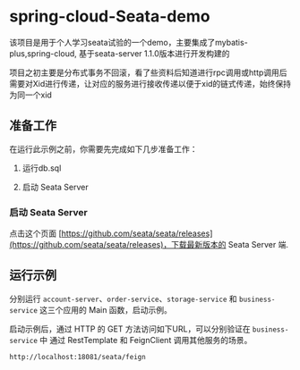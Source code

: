 # spring-cloud-Seata-demo

该项目是用于个人学习seata试验的一个demo，主要集成了mybatis-plus,spring-cloud,
基于seata-server 1.1.0版本进行开发构建的

项目之初主要是分布式事务不回滚，看了些资料后知道进行rpc调用或http调用后需要对Xid进行传递，让对应的服务进行接收传递以便于xid的链式传递，始终保持为同一个xid

## 准备工作

在运行此示例之前，你需要先完成如下几步准备工作：

1. 运行db.sql

1. 启动 Seata Server


### 启动 Seata Server

点击这个页面 [https://github.com/seata/seata/releases](https://github.com/seata/seata/releases)，下载最新版本的 Seata Server 端.


## 运行示例

分别运行 `account-server`、`order-service`、`storage-service` 和 `business-service` 这三个应用的 Main 函数，启动示例。

启动示例后，通过 HTTP 的 GET 方法访问如下URL，可以分别验证在 `business-service` 中 通过 RestTemplate 和 FeignClient 调用其他服务的场景。

```
http://localhost:18081/seata/feign
```